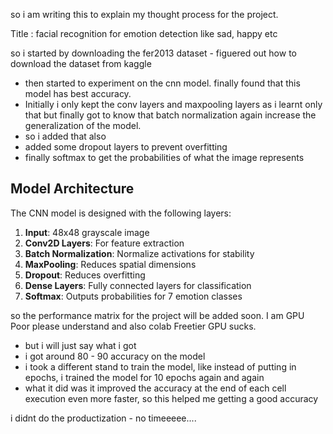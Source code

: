 so i am writing this to explain my thought process for the project.

Title : facial recognition for emotion detection like sad, happy etc

so i started by downloading the fer2013 dataset - figuered out how to download the dataset from kaggle

- then started to experiment on the cnn model. finally found that this model has best accuracy.
- Initially i only kept the conv layers and maxpooling layers as i learnt only that but finally got to know that batch normalization again increase the generalization of the model.
- so i added that also
- added some dropout layers to prevent overfitting
- finally softmax to get the probabilities of what the image represents

## **Model Architecture**
The CNN model is designed with the following layers:

1. **Input**: 48x48 grayscale image
2. **Conv2D Layers**: For feature extraction
3. **Batch Normalization**: Normalize activations for stability
4. **MaxPooling**: Reduces spatial dimensions
5. **Dropout**: Reduces overfitting
6. **Dense Layers**: Fully connected layers for classification
7. **Softmax**: Outputs probabilities for 7 emotion classes

so the performance matrix for the project will be added soon. I am GPU Poor please understand and also colab Freetier GPU sucks.

- but i will just say what i got
- i got around 80 - 90 accuracy on the model
- i took a different stand to train the model, like instead of putting in epochs, i trained the model for 10 epochs again and again
- what it did was it improved the accuracy at the end of each cell execution even more faster, so this helped me getting a good accuracy 

i didnt do the productization - no timeeeee....

